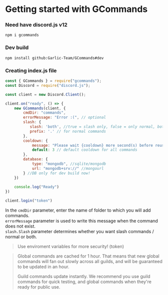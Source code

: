 # Getting started with GCommands

### Need have discord.js v12
```
npm i gcommands
```

### Dev build
```
npm install github:Garlic-Team/GCommands#dev
```


### Creating index.js file
```js
const { GCommands } = require("gcommands");
const Discord = require("discord.js");

const client = new Discord.Client();

client.on("ready", () => {
    new GCommands(client, {
        cmdDir: "commands",
        errorMessage: "Error :(", // optional
        slash: {
           slash: 'both', //true = slash only, false = only normal, both = slash and normal
           prefix: '.' // for normal commands
        },
        cooldown: {
            message: "Please wait {cooldown} more second(s) before reusing the \`{cmdname}\` command.",
            default: 3 // default cooldown for all commands
        },
        database: {
            type: "mongodb", //sqlite/mongodb
            url: "mongodb+srv://" //mongourl
        } //DB only for dev build now!
    })
    
    console.log("Ready")
})

client.login("token")
```

In the `cmdDir` parameter, enter the name of folder to which you will add commands.<br>
`errorMessage` parameter is used to write this message when the command does not exist.<br>
`slash.Slash` parameter determines whether you want slash commands / normal or both.

> 
> Use enviroment variables for more security! (token)
>

> 
> Global commands are cached for 1 hour. That means that new global commands will fan out slowly across all guilds, and will be guaranteed to be updated in an hour.
> 
> Guild commands update instantly. We recommend you use guild commands for quick testing, and global commands when they're ready for public use.
> 
